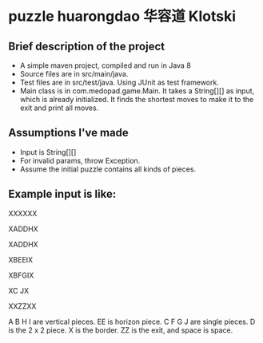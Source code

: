 # puzzle huarongdao 华容道 Klotski

## Brief description of the project
* A simple maven project, compiled and run in Java 8
* Source files are in src/main/java. 
* Test files are in src/test/java. Using JUnit as test framework.
* Main class is in com.medopad.game.Main. It takes a String[][] as input, which is already initialized. It finds the shortest moves to make it to the exit and print all moves.
   
## Assumptions I've made
* Input is String[][]
* For invalid params, throw Exception.
* Assume the initial puzzle contains all kinds of pieces.

## Example input is like:

XXXXXX

XADDHX

XADDHX

XBEEIX

XBFGIX

XC  JX

XXZZXX

A B H I are vertical pieces.
EE is horizon piece.
C F G J are single pieces.
D is the 2 x 2 piece.
X is the border. ZZ is the exit, and space is space.
